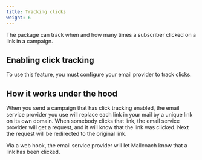 ```yaml
---
title: Tracking clicks
weight: 6
---
```


The package can track when and how many times a subscriber clicked on a link in a campaign.

## Enabling click tracking

To use this feature, you must configure your email provider to track clicks.

## How it works under the hood

When you send a campaign that has click tracking enabled, the email service provider you use will replace each link in your mail by a unique link on its own domain. When somebody clicks that link, the email service provider will get a request, and it will know that the link was clicked. Next the request will be redirected to the original link.

Via a web hook, the email service provider will let Mailcoach know that a link has been clicked.
